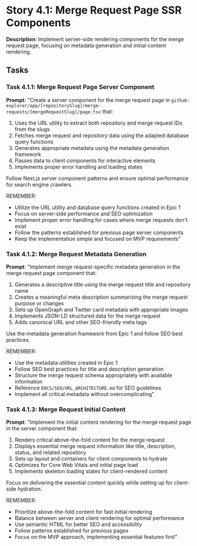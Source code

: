 # Story 4.1: Merge Request Page SSR Components

**Description**: Implement server-side rendering components for the merge request page, focusing on metadata generation and initial content rendering.

## Tasks

### Task 4.1.1: Merge Request Page Server Component

**Prompt**: "Create a server component for the merge request page in `github-explorer/app/[repositorySlug]/merge-requests/[mergeRequestSlug]/page.tsx` that:
1. Uses the URL utility to extract both repository and merge request IDs from the slugs
2. Fetches merge request and repository data using the adapted database query functions
3. Generates appropriate metadata using the metadata generation framework
4. Passes data to client components for interactive elements
5. Implements proper error handling and loading states

Follow Next.js server component patterns and ensure optimal performance for search engine crawlers.

REMEMBER: 
- Utilize the URL utility and database query functions created in Epic 1
- Focus on server-side performance and SEO optimization
- Implement proper error handling for cases where merge requests don't exist
- Follow the patterns established for previous page server components
- Keep the implementation simple and focused on MVP requirements"

### Task 4.1.2: Merge Request Metadata Generation

**Prompt**: "Implement merge request-specific metadata generation in the merge request page component that:
1. Generates a descriptive title using the merge request title and repository name
2. Creates a meaningful meta description summarizing the merge request purpose or changes
3. Sets up OpenGraph and Twitter card metadata with appropriate images
4. Implements JSON-LD structured data for the merge request
5. Adds canonical URL and other SEO-friendly meta tags

Use the metadata generation framework from Epic 1 and follow SEO best practices.

REMEMBER: 
- Use the metadata utilities created in Epic 1
- Follow SEO best practices for title and description generation
- Structure the merge request schema appropriately with available information
- Reference `DOCS/SEO/URL_ARCHITECTURE.md` for SEO guidelines
- Implement all critical metadata without overcomplicating"

### Task 4.1.3: Merge Request Initial Content

**Prompt**: "Implement the initial content rendering for the merge request page in the server component that:
1. Renders critical above-the-fold content for the merge request
2. Displays essential merge request information like title, description, status, and related repository
3. Sets up layout and containers for client components to hydrate
4. Optimizes for Core Web Vitals and initial page load
5. Implements skeleton loading states for client-rendered content

Focus on delivering the essential content quickly while setting up for client-side hydration.

REMEMBER: 
- Prioritize above-the-fold content for fast initial rendering
- Balance between server and client rendering for optimal performance
- Use semantic HTML for better SEO and accessibility
- Follow patterns established for previous pages
- Focus on the MVP approach, implementing essential features first" 
